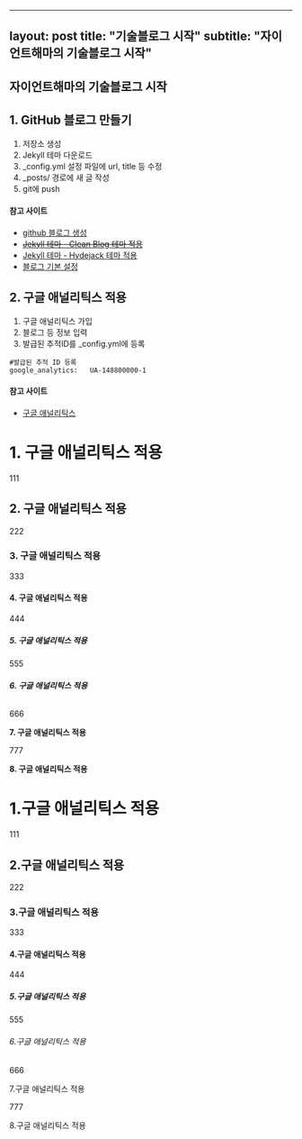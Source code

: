 ---
  layout: post
  title:  "기술블로그 시작"
  subtitle:   "자이언트해마의 기술블로그 시작"
  ---

  

  ## __자이언트해마의 기술블로그 시작__

  ## __1. GitHub 블로그 만들기__

  1. 저장소 생성
  2. Jekyll 테마 다운로드
  3. _config.yml 설정 파일에 url, title 등 수정
  4. _posts/ 경로에 새 글 작성
  5. git에 push

  #### __참고 사이트__

  - [github 블로그 생성](https://dreamgonfly.github.io/2018/01/27/jekyll-remote-theme.html)
  - ~~[Jekyll 테마 - Clean Blog 테마 적용](https://github.com/BlackrockDigital/startbootstrap-clean-blog-jekyll)~~
  - [Jekyll 테마 - Hydejack 테마 적용](https://hydejack.com/)
  - [블로그 기본 설정](https://devinlife.com/howto%20github%20pages/blog-config)

  ## __2. 구글 애널리틱스 적용__

  1. 구글 애널리틱스 가입
  2. 블로그 등 정보 입력
  3. 발급된 추적ID를 _config.yml에 등록

  ```
  #발급된 추적 ID 등록
  google_analytics:   UA-148800000-1 
  ```

  #### __참고 사이트__

  - [구글 애널리틱스](https://blogchannel.tistory.com/149)



# __1. 구글 애널리틱스 적용__

111

## __2. 구글 애널리틱스 적용__

222

### __3. 구글 애널리틱스 적용__

333

#### __4. 구글 애널리틱스 적용__

444

##### __5. 구글 애널리틱스 적용__

555

###### __6. 구글 애널리틱스 적용__

666

__7. 구글 애널리틱스 적용__

777

__8. 구글 애널리틱스 적용__



# 1.구글 애널리틱스 적용

111

## 2.구글 애널리틱스 적용

222

### 3.구글 애널리틱스 적용

333

#### 4.구글 애널리틱스 적용

444

##### 5.구글 애널리틱스 적용

555

###### 6.구글 애널리틱스 적용

666

7.구글 애널리틱스 적용

777

8.구글 애널리틱스 적용